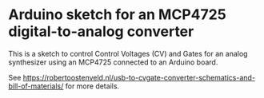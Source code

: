 # Arduino sketch for an MCP4725 digital-to-analog converter

This is a sketch to control Control Voltages (CV) and Gates for an analog synthesizer using an MCP4725 connected to an Arduino board.

See https://robertoostenveld.nl/usb-to-cvgate-converter-schematics-and-bill-of-materials/ for more details.
